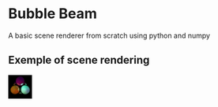 # Bubble Beam
A basic scene renderer from scratch using python and numpy

## Exemple of scene rendering
<a href="url"><img src="https://raw.githubusercontent.com/selimbat/bubble_beam/master/images/random5.png" align="left" height="48" width="48" ></a>
